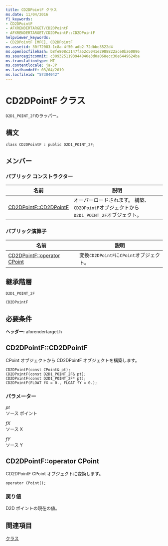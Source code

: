 ```yaml
---
title: CD2DPointF クラス
ms.date: 11/04/2016
f1_keywords:
- CD2DPointF
- AFXRENDERTARGET/CD2DPointF
- AFXRENDERTARGET/CD2DPointF::CD2DPointF
helpviewer_keywords:
- CD2DPointF [MFC], CD2DPointF
ms.assetid: 30f72083-1c8a-4f50-adb2-72dbbe3522d4
ms.openlocfilehash: b8fe808c3147fa52c5041e2988822ace0ba60896
ms.sourcegitcommit: c3093251193944840e3d0a068ecc30e6449624ba
ms.translationtype: MT
ms.contentlocale: ja-JP
ms.lasthandoff: 03/04/2019
ms.locfileid: "57304042"
---
```

# <a name="cd2dpointf-class"></a>CD2DPointF クラス

`D2D1_POINT_2F`のラッパー。

## <a name="syntax"></a>構文

```
class CD2DPointF : public D2D1_POINT_2F;
```

## <a name="members"></a>メンバー

### <a name="public-constructors"></a>パブリック コンストラクター

|名前|説明|
|----------|-----------------|
|[CD2DPointF::CD2DPointF](#cd2dpointf)|オーバーロードされます。 構築、`CD2DPointF`オブジェクトから`D2D1_POINT_2F`オブジェクト。|

### <a name="public-operators"></a>パブリック演算子

|名前|説明|
|----------|-----------------|
|[CD2DPointF::operator CPoint](#operator_cpoint)|変換`CD2DPointF`に`CPoint`オブジェクト。|

## <a name="inheritance-hierarchy"></a>継承階層

`D2D1_POINT_2F`

`CD2DPointF`

## <a name="requirements"></a>必要条件

**ヘッダー:** afxrendertarget.h

##  <a name="cd2dpointf"></a>  CD2DPointF::CD2DPointF

CPoint オブジェクトから CD2DPointF オブジェクトを構築します。

```
CD2DPointF(const CPoint& pt);
CD2DPointF(const D2D1_POINT_2F& pt);
CD2DPointF(const D2D1_POINT_2F* pt);
CD2DPointF(FLOAT fX = 0., FLOAT fY = 0.);
```

### <a name="parameters"></a>パラメーター

*pt*<br/>
ソース ポイント

*fX*<br/>
ソース X

*fY*<br/>
ソース Y

##  <a name="operator_cpoint"></a>  CD2DPointF::operator CPoint

CD2DPointF CPoint オブジェクトに変換します。

```
operator CPoint();
```

### <a name="return-value"></a>戻り値

D2D ポイントの現在の値。

## <a name="see-also"></a>関連項目

[クラス](../../mfc/reference/mfc-classes.md)
